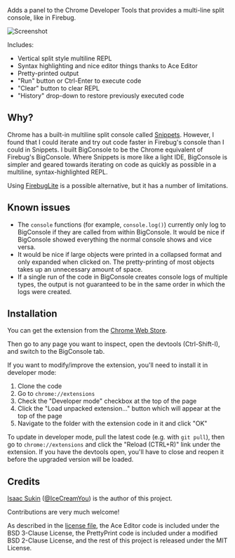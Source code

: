 Adds a panel to the Chrome Developer Tools that provides a multi-line split
console, like in Firebug.

![Screenshot](https://raw.github.com/IceCreamYou/Chrome-BigConsole/master/screenshot.png)

Includes:

- Vertical split style multiline REPL
- Syntax highlighting and nice editor things thanks to Ace Editor
- Pretty-printed output
- "Run" button or Ctrl-Enter to execute code
- "Clear" button to clear REPL
- "History" drop-down to restore previously executed code

## Why?

Chrome has a built-in multiline split console called
[Snippets](https://developers.google.com/chrome-developer-tools/docs/authoring-development-workflow#snippets).
However, I found that I could iterate and try out code faster in Firebug's
console than I could in Snippets. I built BigConsole to be the Chrome
equivalent of Firebug's BigConsole. Where Snippets is more like a light IDE,
BigConsole is simpler and geared towards iterating on code as quickly as
possible in a multiline, syntax-highlighted REPL.

Using [FirebugLite](https://getfirebug.com/firebuglite) is a possible
alternative, but it has a number of limitations.

## Known issues

- The `console` functions (for example, `console.log()`) currently only log to
  BigConsole if they are called from within BigConsole. It would be nice if
  BigConsole showed everything the normal console shows and vice versa.
- It would be nice if large objects were printed in a collapsed format and only
  expanded when clicked on. The pretty-printing of most objects takes up an
  unnecessary amount of space.
- If a single run of the code in BigConsole creates console logs of multiple
  types, the output is not guaranteed to be in the same order in which the logs
  were created.

## Installation

You can get the extension from the
[Chrome Web Store](https://chrome.google.com/webstore/detail/bigconsole/klommbdmeefgobphaflhmnieheipjajm).

Then go to any page you want to inspect, open the devtools (Ctrl-Shift-I), and
switch to the BigConsole tab.

If you want to modify/improve the extension, you'll need to install it in
developer mode:

1. Clone the code
2. Go to `chrome://extensions`
3. Check the "Developer mode" checkbox at the top of the page
4. Click the "Load unpacked extension..." button which will appear at the top
   of the page
5. Navigate to the folder with the extension code in it and click "OK"

To update in developer mode, pull the latest code (e.g. with `git pull`), then
go to `chrome://extensions` and click the "Reload (CTRL+R)" link under the
extension. If you have the devtools open, you'll have to close and reopen it
before the upgraded version will be loaded.

## Credits

[Isaac Sukin](http://www.isaacsukin.com/contact)
([@IceCreamYou](https://twitter.com/IceCreamYou)) is the author of this
project.

Contributions are very much welcome!

As described in the
[license file](https://github.com/IceCreamYou/Chrome-BigConsole/blob/master/LICENSE.md),
the Ace Editor code is included under the BSD 3-Clause License, the PrettyPrint
code is included under a modified BSD 2-Clause License, and the rest of this
project is released under the MIT License.
